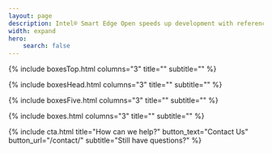 ```yaml
---
layout: page
description: Intel® Smart Edge Open speeds up development with reference solutions design for common network edge and on-premises use cases, powered by a Certified Kubernetes cloud-native stack.
width: expand
hero:
    search: false
---
```

{% include boxesTop.html columns="3" title="" subtitle="" %}

{% include boxesHead.html columns="3" title="" subtitle="" %}

{% include boxesFive.html columns="3" title="" subtitle="" %}

{% include boxes.html columns="3" title="" subtitle="" %}

{% include cta.html title="How can we help?" button_text="Contact Us" button_url="/contact/" subtitle="Still have questions?" %}

